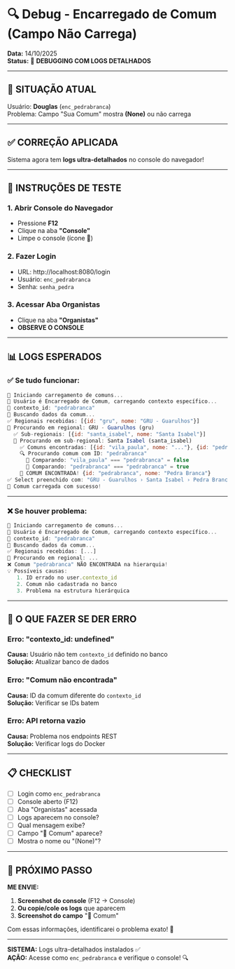 # 🔍 Debug - Encarregado de Comum (Campo Não Carrega)

**Data:** 14/10/2025  
**Status:** 🔧 **DEBUGGING COM LOGS DETALHADOS**

---

## 🎯 **SITUAÇÃO ATUAL**

Usuário: **Douglas** (`enc_pedrabranca`)  
Problema: Campo "Sua Comum" mostra **(None)** ou não carrega

---

## ✅ **CORREÇÃO APLICADA**

Sistema agora tem **logs ultra-detalhados** no console do navegador!

---

## 🧪 **INSTRUÇÕES DE TESTE**

### **1. Abrir Console do Navegador**
- Pressione **F12**
- Clique na aba **"Console"**
- Limpe o console (ícone 🚫)

### **2. Fazer Login**
- URL: http://localhost:8080/login
- Usuário: `enc_pedrabranca`
- Senha: `senha_pedra`

### **3. Acessar Aba Organistas**
- Clique na aba **"Organistas"**
- **OBSERVE O CONSOLE**

---

## 📊 **LOGS ESPERADOS**

### ✅ **Se tudo funcionar:**

```javascript
🔄 Iniciando carregamento de comuns...
👤 Usuário é Encarregado de Comum, carregando contexto específico...
🔑 contexto_id: "pedrabranca"
📡 Buscando dados da comum...
✅ Regionais recebidas: [{id: "gru", nome: "GRU - Guarulhos"}]
🔎 Procurando em regional: GRU - Guarulhos (gru)
  ✅ Sub-regionais: [{id: "santa_isabel", nome: "Santa Isabel"}]
  🔎 Procurando em sub-regional: Santa Isabel (santa_isabel)
    ✅ Comuns encontradas: [{id: "vila_paula", nome: "..."}, {id: "pedrabranca", nome: "Pedra Branca"}]
    🔍 Procurando comum com ID: "pedrabranca"
      🔸 Comparando: "vila_paula" === "pedrabranca" = false
      🔸 Comparando: "pedrabranca" === "pedrabranca" = true
    🎯 COMUM ENCONTRADA! {id: "pedrabranca", nome: "Pedra Branca"}
✅ Select preenchido com: "GRU - Guarulhos › Santa Isabel › Pedra Branca"
🎉 Comum carregada com sucesso!
```

---

### ❌ **Se houver problema:**

```javascript
🔄 Iniciando carregamento de comuns...
👤 Usuário é Encarregado de Comum, carregando contexto específico...
🔑 contexto_id: "pedrabranca"
📡 Buscando dados da comum...
✅ Regionais recebidas: [...]
🔎 Procurando em regional: ...
❌ Comum "pedrabranca" NÃO ENCONTRADA na hierarquia!
💡 Possíveis causas:
   1. ID errado no user.contexto_id
   2. Comum não cadastrada no banco
   3. Problema na estrutura hierárquica
```

---

## 🔧 **O QUE FAZER SE DER ERRO**

### **Erro: "contexto_id: undefined"**
**Causa:** Usuário não tem `contexto_id` definido no banco  
**Solução:** Atualizar banco de dados

### **Erro: "Comum não encontrada"**
**Causa:** ID da comum diferente do `contexto_id`  
**Solução:** Verificar se IDs batem

### **Erro: API retorna vazio**
**Causa:** Problema nos endpoints REST  
**Solução:** Verificar logs do Docker

---

## 📋 **CHECKLIST**

- [ ] Login como `enc_pedrabranca`
- [ ] Console aberto (F12)
- [ ] Aba "Organistas" acessada
- [ ] Logs aparecem no console?
- [ ] Qual mensagem exibe?
- [ ] Campo "📍 Comum" aparece?
- [ ] Mostra o nome ou "(None)"?

---

## 🚀 **PRÓXIMO PASSO**

**ME ENVIE:**
1. **Screenshot do console** (F12 → Console)
2. **Ou copie/cole os logs** que aparecem
3. **Screenshot do campo** "📍 Comum"

Com essas informações, identificarei o problema exato! 🎯

---

**SISTEMA:** Logs ultra-detalhados instalados ✅  
**AÇÃO:** Acesse como `enc_pedrabranca` e verifique o console! 🔍
